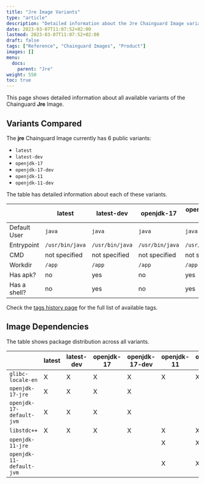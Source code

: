 ```yaml
---
title: "Jre Image Variants"
type: "article"
description: "Detailed information about the Jre Chainguard Image variants"
date: 2023-03-07T11:07:52+02:00
lastmod: 2023-03-07T11:07:52+02:00
draft: false
tags: ["Reference", "Chainguard Images", "Product"]
images: []
menu:
  docs:
    parent: "Jre"
weight: 550
toc: true
---
```


This page shows detailed information about all available variants of the Chainguard **Jre** Image.

## Variants Compared
The **jre** Chainguard Image currently has 6 public variants: 

- `latest`
- `latest-dev`
- `openjdk-17`
- `openjdk-17-dev`
- `openjdk-11`
- `openjdk-11-dev`

The table has detailed information about each of these variants.

|              | latest          | latest-dev      | openjdk-17      | openjdk-17-dev  | openjdk-11      | openjdk-11-dev  |
|--------------|-----------------|-----------------|-----------------|-----------------|-----------------|-----------------|
| Default User | `java`          | `java`          | `java`          | `java`          | `java`          | `java`          |
| Entrypoint   | `/usr/bin/java` | `/usr/bin/java` | `/usr/bin/java` | `/usr/bin/java` | `/usr/bin/java` | `/usr/bin/java` |
| CMD          | not specified   | not specified   | not specified   | not specified   | not specified   | not specified   |
| Workdir      | `/app`          | `/app`          | `/app`          | `/app`          | `/app`          | `/app`          |
| Has apk?     | no              | yes             | no              | yes             | no              | yes             |
| Has a shell? | no              | yes             | no              | yes             | no              | yes             |

Check the [tags history page](/chainguard/chainguard-images/reference/jre/tags_history/) for the full list of available tags.
## Image Dependencies
The table shows package distribution across all variants.

|                          | latest | latest-dev | openjdk-17 | openjdk-17-dev | openjdk-11 | openjdk-11-dev |
|--------------------------|--------|------------|------------|----------------|------------|----------------|
| `glibc-locale-en`        | X      | X          | X          | X              | X          | X              |
| `openjdk-17-jre`         | X      | X          | X          | X              |            |                |
| `openjdk-17-default-jvm` | X      | X          | X          | X              |            |                |
| `libstdc++`              | X      | X          | X          | X              | X          | X              |
| `openjdk-11-jre`         |        |            |            |                | X          | X              |
| `openjdk-11-default-jvm` |        |            |            |                | X          | X              |
